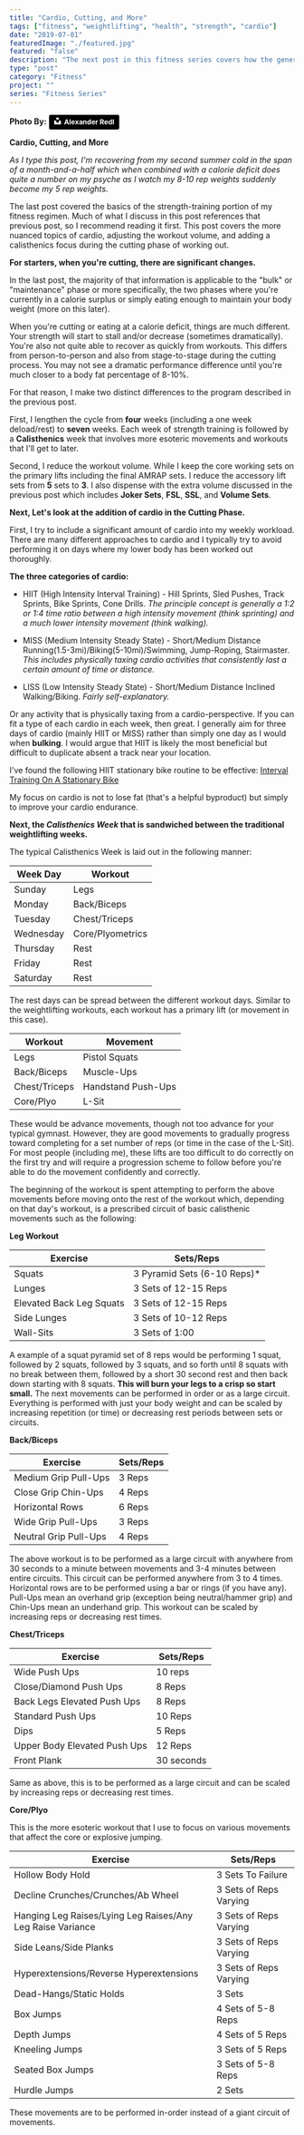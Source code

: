 ```yaml
---
title: "Cardio, Cutting, and More"
tags: ["fitness", "weightlifting", "health", "strength", "cardio"]
date: "2019-07-01"
featuredImage: "./featured.jpg"
featured: "false"
description: "The next post in this fitness series covers how the general programming changes to accommodate cutting on a calorie deficit and adding cardio."
type: "post"
category: "Fitness"
project: ""
series: "Fitness Series"
---
```


**Photo By:** <a style="background-color:black;color:white;text-decoration:none;padding:4px 6px;font-family:-apple-system, BlinkMacSystemFont, &quot;San Francisco&quot;, &quot;Helvetica Neue&quot;, Helvetica, Ubuntu, Roboto, Noto, &quot;Segoe UI&quot;, Arial, sans-serif;font-size:12px;font-weight:bold;line-height:1.2;display:inline-block;border-radius:3px" href="https://unsplash.com/@alexanderredl?utm_medium=referral&amp;utm_campaign=photographer-credit&amp;utm_content=creditBadge" target="_blank" rel="noopener noreferrer" title="Download free do whatever you want high-resolution photos from Alexander Redl"><span style="display:inline-block;padding:2px 3px"><svg xmlns="http://www.w3.org/2000/svg" style="height:12px;width:auto;position:relative;vertical-align:middle;top:-2px;fill:white" viewBox="0 0 32 32"><title>unsplash-logo</title><path d="M10 9V0h12v9H10zm12 5h10v18H0V14h10v9h12v-9z"></path></svg></span><span style="display:inline-block;padding:2px 3px">Alexander Redl</span></a>

**Cardio, Cutting, and More**

*As I type this post, I'm recovering from my second summer cold in the span of a month-and-a-half which when combined with a calorie deficit does quite a number on my psyche as I watch my 8-10 rep weights suddenly become my 5 rep weights.*

The last post covered the basics of the strength-training portion of my fitness regimen. Much of what I discuss in this post references that previous post, so I recommend reading it first. This post covers the more nuanced topics of cardio, adjusting the workout volume, and adding a calisthenics focus during the cutting phase of working out.

**For starters, when you're cutting, there are significant changes.**

In the last post, the majority of that information is applicable to the "bulk" or "maintenance" phase or more specifically, the two phases where you're currently in a calorie surplus or simply eating enough to maintain your body weight (more on this later). 

When you're cutting or eating at a calorie deficit, things are much different. Your strength will start to stall and/or decrease (sometimes dramatically). You're also not quite able to recover as quickly from workouts. This differs from person-to-person and also from stage-to-stage during the cutting process. You may not see a dramatic performance difference until you're much closer to a body fat percentage of 8-10%.

For that reason, I make two distinct differences to the program described in the previous post. 

First, I lengthen the cycle from **four** weeks (including a one week deload/rest) to **seven** weeks. Each week of strength training is followed by a **Calisthenics** week that involves more esoteric movements and workouts that I'll get to later.

Second, I reduce the workout volume. While I keep the core working sets on the primary lifts including the final AMRAP sets. I reduce the accessory lift sets from **5** sets to **3**. I also dispense with the extra volume discussed in the previous post which includes **Joker Sets**, **FSL**, **SSL**, and **Volume Sets**.

**Next, Let's look at the addition of cardio in the Cutting Phase.**

First, I try to include a significant amount of cardio into my weekly workload. There are many different approaches to cardio and I typically try to avoid performing it on days where my lower body has been worked out thoroughly.

**The three categories of cardio:**

- HIIT (High Intensity Interval Training) - Hill Sprints, Sled Pushes, Track Sprints, Bike Sprints, Cone Drills.
*The principle concept is generally a 1:2 or 1:4 time ratio between a high intensity movement (think sprinting) and a much lower intensity movement (think walking).*

- MISS (Medium Intensity Steady State) - Short/Medium Distance Running(1.5-3mi)/Biking(5-10mi)/Swimming, Jump-Roping, Stairmaster.
*This includes physically taxing cardio activities that consistently last a certain amount of time or distance.*

- LISS (Low Intensity Steady State) - Short/Medium Distance Inclined Walking/Biking.
*Fairly self-explanatory.*

Or any activity that is physically taxing from a cardio-perspective. If you can fit a type of each cardio in each week, then great. I generally aim for three days of cardio (mainly HIIT or MISS) rather than simply one day as I would when **bulking**. I would argue that HIIT is likely the most beneficial but difficult to duplicate absent a track near your location. 

I've found the following HIIT stationary bike routine to be effective: [Interval Training On A Stationary Bike](https://www.livestrong.com/article/330834-interval-training-on-a-stationary-bike/)

My focus on cardio is not to lose fat (that's a helpful byproduct) but simply to improve your cardio endurance.

**Next, the *Calisthenics Week* that is sandwiched between the traditional weightlifting weeks.**

The typical Calisthenics Week is laid out in the following manner:

| Week Day | Workout  |
|--|--|
| Sunday  | Legs  |
| Monday | Back/Biceps |
| Tuesday | Chest/Triceps |
| Wednesday | Core/Plyometrics |
| Thursday | Rest |
| Friday | Rest |
| Saturday | Rest | 

The rest days can be spread between the different workout days. Similar to the weightlifting workouts, each workout has a primary lift (or movement in this case).

| Workout | Movement  |
|--|--|
| Legs  | Pistol Squats  |
| Back/Biceps | Muscle-Ups |
| Chest/Triceps | Handstand Push-Ups |
| Core/Plyo| L-Sit |

These would be advance movements, though not too advance for your typical gymnast. However, they are good movements to gradually progress toward completing for a set number of reps (or time in the case of the L-Sit). For most people (including me), these lifts are too difficult to do correctly on the first try and will require a progression scheme to follow before you're able to do the movement confidently and correctly. 

The beginning of the workout is spent attempting to perform the above movements before moving onto the rest of the workout which, depending on that day's workout, is a prescribed circuit of basic calisthenic movements such as the following:

**Leg Workout**

| Exercise | Sets/Reps  |
|--|--|
| Squats | 3 Pyramid Sets (6-10 Reps)*  |
| Lunges | 3 Sets of 12-15 Reps |
| Elevated Back Leg Squats | 3 Sets of 12-15 Reps |
| Side Lunges | 3 Sets of 10-12 Reps |
| Wall-Sits | 3 Sets of 1:00 |

A example of a squat pyramid set of 8 reps would be performing 1 squat, followed by 2 squats, followed by 3 squats, and so forth until 8 squats with no break between them, followed by a short 30 second rest and then back down starting with 8 squats. **This will burn your legs to a crisp so start small.** The next movements can be performed in order or as a large circuit. Everything is performed with just your body weight and can be scaled by increasing repetition (or time) or decreasing rest periods between sets or circuits. 

**Back/Biceps**

| Exercise | Sets/Reps  |
|--|--|
| Medium Grip Pull-Ups | 3 Reps |
| Close Grip Chin-Ups | 4 Reps |
| Horizontal Rows | 6 Reps |
| Wide Grip Pull-Ups | 3 Reps |
| Neutral Grip Pull-Ups | 4 Reps |

The above workout is to be performed as a large circuit with anywhere from 30 seconds to a minute between movements and 3-4 minutes between entire circuits. This circuit can be performed anywhere from 3 to 4 times. Horizontal rows are to be performed using a bar or rings (if you have any). Pull-Ups mean an overhand grip (exception being neutral/hammer grip) and Chin-Ups mean an underhand grip. This workout can be scaled by increasing reps or decreasing rest times.

**Chest/Triceps**

| Exercise | Sets/Reps  |
|--|--|
| Wide Push Ups | 10 reps |
| Close/Diamond Push Ups | 8 Reps |
| Back Legs Elevated Push Ups | 8 Reps |
| Standard Push Ups | 10 Reps |
| Dips | 5 Reps |
| Upper Body Elevated Push Ups | 12 Reps |
| Front Plank | 30 seconds |

Same as above, this is to be performed as a large circuit and can be scaled by increasing reps or decreasing rest times.

**Core/Plyo**

This is the more esoteric workout that I use to focus on various movements that affect the core or explosive jumping.

| Exercise | Sets/Reps  |
|--|--|
| Hollow Body Hold | 3 Sets To Failure |
| Decline Crunches/Crunches/Ab Wheel | 3 Sets of Reps Varying |
| Hanging Leg Raises/Lying Leg Raises/Any Leg Raise Variance | 3 Sets of Reps Varying |
| Side Leans/Side Planks | 3 Sets of Reps Varying |
| Hyperextensions/Reverse Hyperextensions | 3 Sets of Reps Varying |
| Dead-Hangs/Static Holds | 3 Sets |
| Box Jumps | 4 Sets of 5-8 Reps |
| Depth Jumps | 4 Sets of 5 Reps |
| Kneeling Jumps | 3 Sets of 5 Reps |
| Seated Box Jumps | 3 Sets of 5-8 Reps |
| Hurdle Jumps | 2 Sets |

These movements are to be performed in-order instead of a giant circuit of movements.